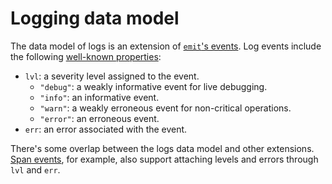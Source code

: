 # Logging data model

The data model of logs is an extension of [`emit`'s events](../../reference/events.md). Log events include the following [well-known properties](https://docs.rs/emit/0.11.3/emit/well_known/index.html):

- `lvl`: a severity level assigned to the event.
    - `"debug"`: a weakly informative event for live debugging.
    - `"info"`: an informative event.
    - `"warn"`: a weakly erroneous event for non-critical operations.
    - `"error"`: an erroneous event.
- `err`: an error associated with the event.

There's some overlap between the logs data model and other extensions. [Span events](../tracing.md), for example, also support attaching levels and errors through `lvl` and `err`.
